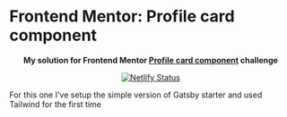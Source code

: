 # Frontend Mentor: Profile card component

<p align="center"><strong align="center">My solution for Frontend Mentor <a href="https://www.frontendmentor.io/challenges/profile-card-component-cfArpWshJ">Profile card component</a> challenge</strong></p>

<p align="center">
  <a href="https://app.netlify.com/sites/p1t1ch-fm-profile-card-component/deploys">
    <img
      src="https://api.netlify.com/api/v1/badges/289355cc-ded7-49d3-a4a9-945f60bcc799/deploy-status"
      alt="Netlify Status"
    />
  </a>
</p>

For this one I've setup the simple version of Gatsby starter and used Tailwind for the first time

